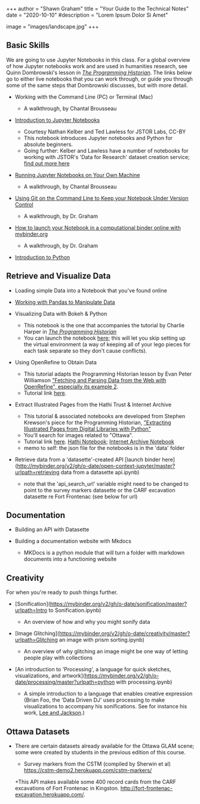 +++
author = "Shawn Graham"
title = "Your Guide to the Technical Notes"
date = "2020-10-10"
#description = "Lorem Ipsum Dolor Si Amet"

image = "images/landscape.jpg"
+++

## Basic Skills

We are going to use Jupyter Notebooks in this class. For a global overview of how Jupyter notebooks work and are used in humanities research, see Quinn Dombrowski's lesson in [_The Programming Historian_](https://programminghistorian.org/en/lessons/jupyter-notebooks). The links below go to either live notebooks that you can work through, or guide you through some of the same steps that Dombrowski discusses, but with more detail.

+ Working with the Command Line (PC) or Terminal (Mac)
  - A walkthrough, by Chantal Brousseau

+ [Introduction to Jupyter Notebooks](https://mybinder.org/v2/gh/shawngraham/dhmuse-notebooks/master?urlpath=notebooks/getting-started-with-jupyter.ipynb)
    - Courtesy Nathan Kelber and Ted Lawless for JSTOR Labs, CC-BY
    - This notebook introduces Jupyter notebooks and Python for absolute beginners.
    - Going further: Kelber and Lawless have a number of notebooks for working with JSTOR's 'Data for Research' dataset creation service; [find out more here](https://tdm-pilot.org/)

+ [Running Jupyter Notebooks on Your Own Machine](#)
  - A walkthrough, by Chantal Brousseau

+ [Using Git on the Command Line to Keep your Notebook Under Version Control](#)
  - A walkthrough, by Dr. Graham

+ [How to launch your Notebook in a computational binder online with mybinder.org](#)
  - A walkthrough, by Dr. Graham

+ [Introduction to Python](https://mybinder.org/v2/gh/shawngraham/dhmuse-notebooks/master?urlpath=python-basics-1.ipynb)

## Retrieve and Visualize Data

+ Loading simple Data into a Notebook that you've found online

+ [Working with Pandas to Manipulate Data](https://mybinder.org/v2/gh/shawngraham/dhmuse-notebooks/master?urlpath=pandas-1.ipynb)

+ Visualizing Data with Bokeh & Python
    - This notebook is the one that accompanies the tutorial by Charlie Harper in [_The Programming Historian_](https://programminghistorian.org/en/lessons/visualizing-with-bokeh)
    - You can launch the notebook [here](https://mybinder.org/v2/gh/shawngraham/dhmuse-notebooks/master?urlpath=viz-w-bokeh.ipynb); this will let you skip setting up the virtual environment (a way of keeping all of your lego pieces for each task separate so they don't cause conflicts).

+ Using OpenRefine to Obtain Data
  - This tutorial adapts the Programming Historian lesson by Evan Peter Williamson ["Fetching and Parsing Data from the Web with OpenRefine", especially its example 2](https://programminghistorian.org/en/lessons/fetch-and-parse-data-with-openrefine#example-2-url-queries-and-parsing-json).
  - Tutorial link [here](#).

+ Extract Illustrated Pages from the Hathi Trust & Internet Archive
  - This tutorial & associated notebooks are developed from Stephen Krewson's piece for the Programming Historian, ["Extracting Illustrated Pages from Digital Libraries with Python"](https://programminghistorian.org/en/lessons/extracting-illustrated-pages)
  - You'll search for images related to "Ottawa".
  - Tutorial link [here](#). [Hathi Notebook](https://mybinder.org/v2/gh/shawngraham/dhmuse-notebooks/master?urlpath=hathitrust.ipynb); [Internet Archive Notebook](https://mybinder.org/v2/gh/shawngraham/dhmuse-notebooks/master?urlpath=internetarchive.ipynb)
  - memo to self: the json file for the notebooks is in the 'data' folder

+ Retrieve data from a 'datasette'-created API [launch binder here](http://mybinder.org/v2/gh/o-date/open-context-jupyter/master?urlpath=retrieving data from a datasette api.ipynb)
  - note that the 'api_search_url' variable might need to be changed to point to the survey markers datasette or the CARF excavation datasette re Fort Frontenac (see below for url)

## Documentation

+ Building an API with Datasette

+ Building a documentation website with Mkdocs
  - MKDocs is a python module that will turn a folder with markdown documents into a functioning website

## Creativity

For when you're ready to push things further.

+ [Sonification](https://mybinder.org/v2/gh/o-date/sonification/master?urlpath=Intro to Sonification.ipynb)
  - An overview of how and why you might sonify data

+ [Image Glitching](https://mybinder.org/v2/gh/o-date/creativity/master?urlpath=Glitching an image with prism sorting.ipynb)
  - An overview of why glitching an image might be one way of letting people play with collections

+ [An introduction to 'Processing', a language for quick sketches, visualizations, and artwork](https://mybinder.org/v2/gh/o-date/processing/master?urlpath=python with processing.ipynb)
  - A simple introduction to a language that enables creative expression (Brian Foo, the 'Data Driven DJ' uses processing to make visualizations to accompany his sonifications. See for instance his work, [Lee and Jackson](https://datadrivendj.com/tracks/painters/).)

## Ottawa Datasets

+ There are certain datasets already available for the Ottawa GLAM scene; some were created by students in the previous edition of this course.

   + Survey markers from the CSTM (compiled by Sherwin et al) https://cstm-demo2.herokuapp.com/cstm-markers/

   +This API makes available some 400 record cards from the CARF excavations of Fort Frontenac in Kingston. http://fort-frontenac-excavation.herokuapp.com/.
